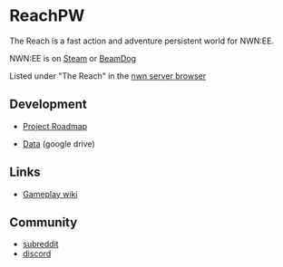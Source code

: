 # ReachPW


The Reach is a fast action and adventure persistent world for NWN:EE.

NWN:EE is on [Steam](https://store.steampowered.com/app/704450/Neverwinter_Nights_Enhanced_Edition/) or [BeamDog](http://nwn.beamdog.com)

Listed under "The Reach" in the [nwn server browser](http://nwn.beamdog.net/)


## Development

* [Project Roadmap](https://trello.com/b/2BMmIrfN/reachpw-roadmap)

* [Data](https://drive.google.com/drive/folders/1Xyd_evpwZ3Afr9OcV1GvKJNX_8hwd0SZ?usp=sharing) (google drive)

## Links
* [Gameplay wiki](https://github.com/ReachPW/ReachPW_Public/wiki) 

## Community
* [subreddit](https://www.reddit.com/r/ReachPW)
* [discord](https://discord.gg/WBZUV8A)
